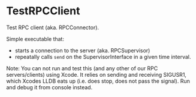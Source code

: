 # TestRPCClient

Test RPC client (aka. RPCConnector).

Simple executable that:

- starts a connection to the server (aka. RPCSupervisor)
- repeatally calls `send` on the SupervisorInterface in a given time interval.

Note: You can not run and test this (and any other of our RPC servers/clients) using Xcode. It relies on sending and receiving SIGUSR1, which Xcodes LLDB eats up (i.e. does stop, does not pass the signal). Run and debug it from console instead.
